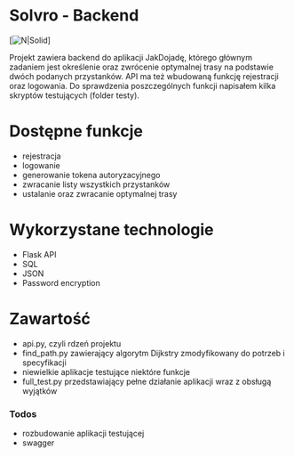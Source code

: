 # Solvro - Backend

[![N|Solid](https://process.filestackapi.com/cache=expiry:max/resize=width:1050/7WnZWlR7TgafdDesB5ow)]

Projekt zawiera backend do aplikacji JakDojadę, którego głównym zadaniem jest określenie oraz zwrócenie optymalnej trasy na podstawie dwóch podanych przystanków. API ma też wbudowaną funkcję rejestracji oraz logowania. 
Do sprawdzenia poszczególnych funkcji napisałem kilka skryptów testujących (folder testy).

# Dostępne funkcje

  - rejestracja
  - logowanie
  - generowanie tokena autoryzacyjnego
  - zwracanie listy wszystkich przystanków
  - ustalanie oraz zwracanie optymalnej trasy

# Wykorzystane technologie
  - Flask API
  - SQL
  - JSON
  - Password encryption
  
# Zawartość
  - api.py, czyli rdzeń projektu
  - find_path.py zawierający algorytm Dijkstry zmodyfikowany do potrzeb i specyfikacji
  - niewielkie aplikacje testujące niektóre funkcje
  - full_test.py przedstawiający pełne działanie aplikacji wraz z obsługą wyjątków

### Todos

 - rozbudowanie aplikacji testującej
 - swagger
